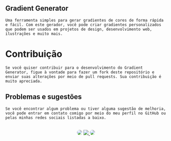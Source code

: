 ## Gradient Generator

    Uma ferramenta simples para gerar gradientes de cores de forma rápida e fácil. Com este gerador, você pode criar gradientes personalizados que podem ser usados em projetos de design, desenvolvimento web, ilustrações e muito mais.

# Contribuição

    Se você quiser contribuir para o desenvolvimento do Gradient Generator, fique à vontade para fazer um fork deste repositório e enviar suas alterações por meio de pull requests. Sua contribuição é muito apreciada.

## Problemas e sugestões

    Se você encontrar algum problema ou tiver alguma sugestão de melhoria, você pode entrar em contato comigo por meio do meu perfil no GitHub ou pelas minhas redes sociais listadas a baixo.

</br>

<div align="center">
<a href="https://www.facebook.com/profile.php?id=100091086461235" target="_blank"><img src="https://img.shields.io/badge/-Facebook-%230077B5?style=for-the-badge&logo=facebook&logoColor=white" style="border-radius: 30px" target="_blank"></a>
<a href="https://www.instagram.com/sidneyteodoroaraujo" target="_blank"><img src="https://img.shields.io/badge/-Instagram-%23E4405F?style=for-the-badge&logo=instagram&logoColor=white"</a>
<a href="https://www.linkedin.com/in/sidney-teodoro-4a4a8119b?lipi=urn%3Ali%3Apage%3Ad_flagship3_profile_view_base_contact_details%3B%2FevuTOiSSJS2hWGCZgtZiQ%3D%3D" target="_blank"><img src="https://img.shields.io/badge/-LinkedIn-%230077B5?style=for-the-badge&logo=linkedin&logoColor=white" style="border-radius: 30px" target="_blank"></a>
</div>
